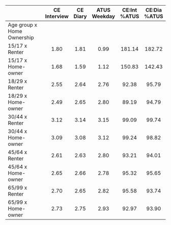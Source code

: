 
|                      | CE<br>Interview |  CE<br>Diary | ATUS<br>Weekday | CE:Int<br>%ATUS | CE:Dia<br>%ATUS |
| -------------------- | :----------: | :----------: | :----------: | :----------: | :----------: |
| Age group x Home Ownership |              |              |              |              |              |
| 15/17 x Renter       |         1.80 |         1.81 |         0.99 |       181.14 |       182.72 |
| 15/17 x Home-owner   |         1.68 |         1.59 |         1.12 |       150.83 |       142.43 |
| 18/29 x Renter       |         2.55 |         2.64 |         2.76 |        92.38 |        95.79 |
| 18/29 x Home-owner   |         2.49 |         2.65 |         2.80 |        89.19 |        94.79 |
| 30/44 x Renter       |         3.12 |         3.14 |         3.15 |        99.09 |        99.74 |
| 30/44 x Home-owner   |         3.09 |         3.08 |         3.12 |        99.24 |        98.82 |
| 45/64 x Renter       |         2.61 |         2.63 |         2.80 |        93.21 |        94.01 |
| 45/64 x Home-owner   |         2.65 |         2.66 |         2.78 |        95.32 |        95.65 |
| 65/99 x Renter       |         2.70 |         2.65 |         2.82 |        95.58 |        93.74 |
| 65/99 x Home-owner   |         2.73 |         2.75 |         2.93 |        92.97 |        93.90 |

